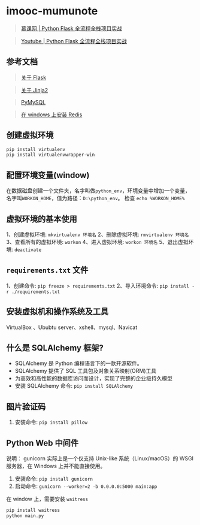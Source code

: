 # imooc-mumunote

> [慕课网 | Python Flask 全流程全栈项目实战](https://coding.imooc.com/class/713.html)

> [Youtube | Python Flask 全流程全栈项目实战](https://www.youtube.com/playlist?list=PLULgBZmS3YWS_QqAyw34MrmMOuZIjYubb)

## 参考文档

> [关于 Flask](https://flask.palletsprojects.com/en/stable/)

> [关于 Jinja2](https://docs.jinkan.org/docs/jinja2/)

> [PyMySQL](https://pypi.org/project/PyMySQL/)

> [在 windows 上安装 Redis](https://redis.com.cn/redis-installation.html)

## 创建虚拟环境

```bash
pip install virtualenv
pip install virtualenvwrapper-win
```

## 配置环境变量(window)

在数据磁盘创建一个文件夹，名字叫做`python_env`，环境变量中增加一个变量，名字叫`WORKON_HOME`，值为路径：`D:\python_env`。
检查 `echo %WORKON_HOME%`

## 虚拟环境的基本使用

1、创建虚拟环境: `mkvirtualenv 环境名`
2、删除虚拟环境: `rmvirtualenv 环境名`
3、查看所有的虚拟环境: `workon`
4、进入虚拟环境: `workon 环境名`
5、退出虚拟环境: `deactivate`

## `requirements.txt` 文件

1、创建命令: `pip freeze > requirements.txt`
2、导入环境命令: `pip install -r ./requirements.txt`

## 安装虚拟机和操作系统及工具

VirtualBox 、Ububtu server、xshell、mysql、Navicat

## 什么是 SQLAlchemy 框架?

- SQLAlchemy 是 Python 编程语言下的一款开源软件。
- SQLAlchemy 提供了 SQL 工具包及对象关系映射(ORM)工具
- 为高效和高性能的数据库访问而设计，实现了完整的企业级持久模型
- 安装 SQLAlchemy 命令: `pip install SQLAlchemy`

## 图片验证码

1. 安装命令: `pip install pillow`

## Python Web 中间件

说明： gunicorn 实际上是一个仅支持 Unix-like 系统（Linux/macOS）的 WSGI 服务器，在 Windows 上并不能直接使用。

1. 安装命令: `pip install gunicorn`
2. 启动命令: `gunicorn --worker=2 -b 0.0.0.0:5000 main:app`

在 window 上，需要安装 `waitress`
```bash
pip install waitress
python main.py
```
